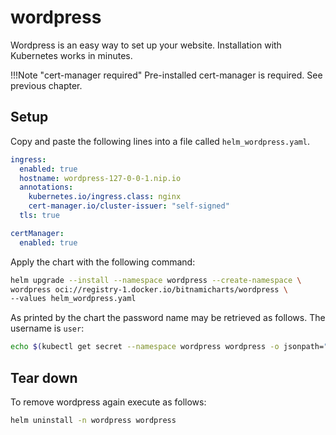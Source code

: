 # wordpress

Wordpress is an easy way to set up your website. Installation with Kubernetes works in minutes.

!!!Note "cert-manager required"
    Pre-installed cert-manager is required. See previous chapter.

## Setup

Copy and paste the following lines into a file called `helm_wordpress.yaml`.

```yaml
ingress:
  enabled: true
  hostname: wordpress-127-0-0-1.nip.io
  annotations:
    kubernetes.io/ingress.class: nginx
    cert-manager.io/cluster-issuer: "self-signed"
  tls: true

certManager:
  enabled: true
```

Apply the chart with the following command:

```sh
helm upgrade --install --namespace wordpress --create-namespace \
wordpress oci://registry-1.docker.io/bitnamicharts/wordpress \
--values helm_wordpress.yaml
```

As printed by the chart the password name may be retrieved as follows. The username is `user`:

```sh
echo $(kubectl get secret --namespace wordpress wordpress -o jsonpath="{.data.wordpress-password}" | base64 -d)
```

## Tear down

To remove wordpress again execute as follows:

```sh
helm uninstall -n wordpress wordpress
```
